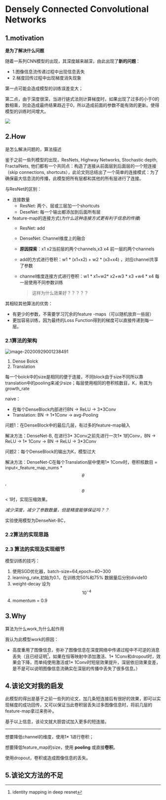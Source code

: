 # Densely Connected Convolutional Networks



## 1.motivation

**是为了解决什么问题**

随着一系列CNN模型的出现，其深度越来越深，由此出现了**新的问题**：

- 1.图像信息流传递过程中出现信息丢失
- 2.梯度回传过程中出现梯度消失现象

第一点可能会造成模型的训练误差变大；

第二点，由于深度很深，当进行链式法则计算梯度时，如果出现了过多的小于0的数相乘，则会造成最终结果趋近于0，所以造成前面的参数不能有效的更新。使得模型的训练时间增大。



![](C:\Users\DianwenMei\AppData\Roaming\Typora\typora-user-images\image-20200928235238935.png)

## 2.How

是怎么解决问题的，算法描述

鉴于之前一些列模型的出现，ResNets, Highway Networks,  Stochastic depth, FractalNets, 他们都有一个共同点：构造了连接从前面层到后面层的一个短连接（skip connections, shortcuts），此论文则总结出了一个简单的连接模式：为了确保最大信息流的传播，此模型把所有层都和其他的所有层进行了连接。

与ResNet的区别：

- 连接数量
  - ResNet: 两个、层或三层加一个shortcuts
  - DeseNet: 每一个输出都添加到后面所有层
- feature-map的连接方式(*为什么这种连接方式更有利于信息的传播*)
  - ResNet: add 
  
  - DenseNet: Channel维度上的融合
  
  - **原因探索**：x1 x2当前层的两个channels,x3 x4 前一层的两个channels
  
  - add的方式进行卷积：w1 * (x1+x2) + w2 * (x3+x4) ，对应channel共享了参数
  
  - channel维度连接方式进行卷积：w1 * x1+w2* x2+w3 * x3 +w4 * x4 每一层使用不同参数训练
  
    > 这样为什么效果好？？？？？

其相较其他算法的优势：

* 有更少的参数，不需要学习冗余的feature -maps（可以随机放弃一些层）
* 更加容易训练，因为最终的Loss Function得到的梯度可以直接传递到每一层。

### 2.1算法的架构

![image-20200929001238491](C:\Users\DianwenMei\AppData\Roaming\Typora\typora-user-images\image-20200929001238491.png)

1. Dense Bolck
2. Translation

每一个bolck中的size是相同的便于连接，不同block由于size不同所以靠translation中的pooling来减少size；每层使用相同的卷积核数目，K，称其为growth_rate

naive：

* 在每个DenseBlock内部进行BN -> ReLU -> 3*3Conv
* Translation: BN -> 1*1Conv -> avg-Pooling

问题1：在DenseBlock中的最后几层，有过多的feature-map输入

解决方法：DenseNet-B, 在进行3* 3Conv之前先进行一次1* 1的Conv，BN -> ReLU -> 1* 1Conv -> BN -> ReLU -> 3*3Conv

问题2：每个DenseBlock的输出为K，模型过大

解决方法：DenseNet-C在每个Translation层中使用1* 1Conv时，卷积核数目 = input<_feature_map_nums * $$\theta$$ , $$\theta$$ < 1时，实现压缩效果。

*减少深度，减少了参数数量，但是精度能够保证吗？？*

实验使用模型为DenseNet-BC，

### 2.2算法的实现思路

### 2.3 算法的实现及实现细节

模型训练的技巧：

1. 使用SGD优化器，batch-size=64,epoch=40~300
2. learning_rate,初始为0.1，在训练完50%和75% 数据量后分别divide10
3. weight-decay 设为 $$10^{-4}$$ 
4. momentum = 0.9 

## 3.Why

算法为什么work,为什么起作用

我认为此模型work的原因：

* 高度重用了图像信息，弥补了图像信息在深度网络中传递过程中不可逆的消息丢失（且已经证明[^1]，如果在恒等映射中添加激活、1* 1Conv和dropout时，效果会下降，而单纯使用激活或1* 1Conv时短层效果提升，深层依旧效果变差，是不是可以说明图像信息流确实在深层的传播中丢失了很多信息。）

  [^1]: identity mapping in deep resnet

  

## 4.该论文对我的启发

此模型的得出是基于之前一些列的论文，加几条短连接后有很好的效果，即可以实现梯度的成功回传，又可以保证当此卷积层丢失过多图像信息时，将前几层的feature-map拿过来弥补。

基于以上信息，该论文就大胆尝试加入更多的短连接。

------

想要降低channel的维度，使用1* 1进行卷积；

想要降低feature_map的size，使用 **pooling** 或直接**卷积**。



使用dropout，卷积或造成图像信息的丢失。

## 5.该论文方法的不足



